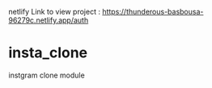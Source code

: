 netlify Link to view project : https://thunderous-basbousa-96279c.netlify.app/auth


# insta_clone
 instgram clone module
